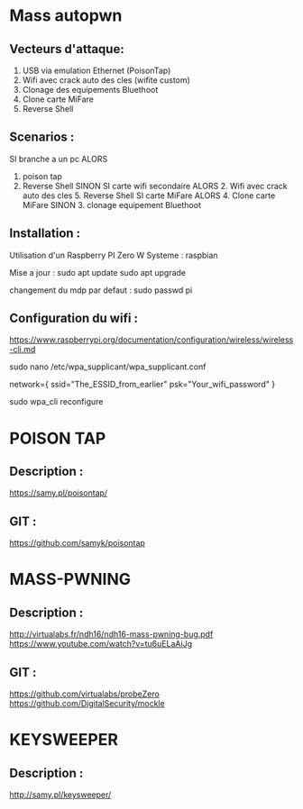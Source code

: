 # Mass autopwn

## Vecteurs d'attaque:
1. USB via emulation Ethernet (PoisonTap)
2. Wifi avec crack auto des cles (wifite custom)
3. Clonage des equipements Bluethoot
4. Clone carte MiFare
5. Reverse Shell

## Scenarios :
SI branche a un pc ALORS
  1. poison tap
  5. Reverse Shell
SINON
  SI carte wifi secondaire ALORS
  	2. Wifi avec crack auto des cles
  	5. Reverse Shell
  SI carte MiFare ALORS
    4. Clone carte MiFare
  SINON
    3. clonage equipement Bluethoot



## Installation :

Utilisation d'un Raspberry PI Zero W
Systeme : raspbian

Mise a jour :
sudo apt update
sudo apt upgrade

changement du mdp par defaut :
sudo passwd pi

## Configuration du wifi :
https://www.raspberrypi.org/documentation/configuration/wireless/wireless-cli.md

sudo nano /etc/wpa_supplicant/wpa_supplicant.conf

network={
    ssid="The_ESSID_from_earlier"
    psk="Your_wifi_password"
}

sudo wpa_cli reconfigure









POISON TAP
==========

Description :
-------------
https://samy.pl/poisontap/

GIT :
-----
https://github.com/samyk/poisontap



MASS-PWNING
===========

Description :
------------
http://virtualabs.fr/ndh16/ndh16-mass-pwning-bug.pdf
https://www.youtube.com/watch?v=tu6uELaAiJg


GIT :
-----
https://github.com/virtualabs/probeZero
https://github.com/DigitalSecurity/mockle



KEYSWEEPER
==========

Description :
-------------
http://samy.pl/keysweeper/